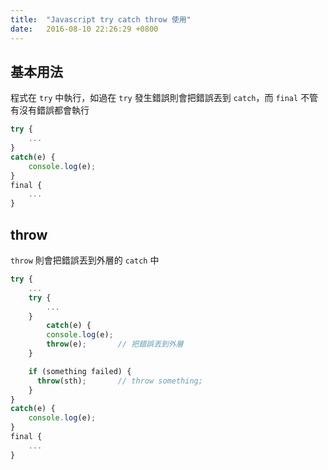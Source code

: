 ```yaml
---
title:  "Javascript try catch throw 使用"
date:   2016-08-10 22:26:29 +0800
---
```


## 基本用法
程式在 `try` 中執行，如過在 `try` 發生錯誤則會把錯誤丟到 `catch`，而 `final` 不管有沒有錯誤都會執行

```js
try {
    ...
}
catch(e) {
    console.log(e);
}
final {
    ...
}
```

<!--excerpt-->
## throw
`throw` 則會把錯誤丟到外層的 `catch` 中

```js
try {
    ...
    try {
        ...
    }
        catch(e) {
        console.log(e);
        throw(e);       // 把錯誤丟到外層
    }

    if (something failed) {
      throw(sth);       // throw something;
    }
}
catch(e) {
    console.log(e);
}
final {
    ...
}
```
